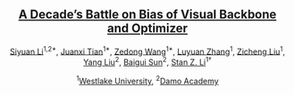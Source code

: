 <div align="center">
<h2><a href="https://github.com/Westlake-AI/Backbone-vs-Optimizer">A Decade’s Battle on Bias of Visual Backbone and Optimizer</a></h2>

[Siyuan Li](https://lupin1998.github.io/)<sup>1,2\*</sup>, [Juanxi Tian](https://openreview.net/profile?id=~Juanxi_Tian1)<sup>1\*</sup>, [Zedong Wang](https://zedongwang.netlify.app/)<sup>1\*</sup>, [Luyuan Zhang](https://openreview.net/profile?id=~Luyuan_Zhang1)<sup>1</sup>, [Zicheng Liu](https://pone7.github.io/)<sup>1</sup>, [Yang Liu](https://scholar.google.co.id/citations?user=t1emSE0AAAAJ&hl=zh-CN)<sup>2</sup>, [Baigui Sun](https://scholar.google.co.id/citations?user=ZNhTHywAAAAJ&hl=zh-CN)<sup>2</sup>, [Stan Z. Li](https://scholar.google.com/citations?user=Y-nyLGIAAAAJ&hl=zh-CN)<sup>1†</sup>

<sup>1</sup>[Westlake University](https://westlake.edu.cn/), <sup>2</sup>[Damo Academy](https://damo.alibaba.com/?language=en)
</div>


